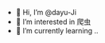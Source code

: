 - 👋 Hi, I’m @dayu-Ji
- 👀 I’m interested in 爬虫
- 🌱 I’m currently learning ..

<!---
dayu-Ji/dayu-Ji is a ✨ special ✨ repository because its `README.md` (this file) appears on your GitHub profile.
You can click the Preview link to take a look at your changes.
--->

